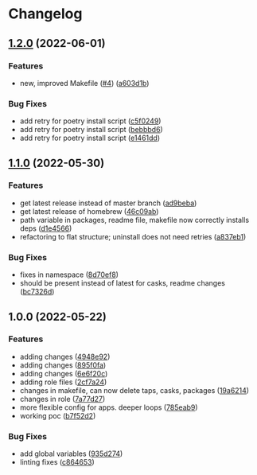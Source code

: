 # Changelog

## [1.2.0](https://github.com/wayofdev/ansible-role-homebrew/compare/v1.1.0...v1.2.0) (2022-06-01)


### Features

* new, improved Makefile ([#4](https://github.com/wayofdev/ansible-role-homebrew/issues/4)) ([a603d1b](https://github.com/wayofdev/ansible-role-homebrew/commit/a603d1baafb659faf81f6f674349f6e1aba3e5f9))


### Bug Fixes

* add retry for poetry install script ([c5f0249](https://github.com/wayofdev/ansible-role-homebrew/commit/c5f0249646b14cc1d4fe33ded4213c8babf0b8af))
* add retry for poetry install script ([bebbbd6](https://github.com/wayofdev/ansible-role-homebrew/commit/bebbbd6aa19ddf42570e4accea2941956f77a314))
* add retry for poetry install script ([e1461dd](https://github.com/wayofdev/ansible-role-homebrew/commit/e1461dd49d91f86f87992911b2f99e0fa22d472c))

## [1.1.0](https://github.com/wayofdev/ansible-role-homebrew/compare/v1.0.0...v1.1.0) (2022-05-30)


### Features

* get latest release instead of master branch ([ad9beba](https://github.com/wayofdev/ansible-role-homebrew/commit/ad9bebad1f5c497642dab8efa138769a3b03001e))
* get latest release of homebrew ([46c09ab](https://github.com/wayofdev/ansible-role-homebrew/commit/46c09abf3e6ff71512ade14972e3770ba05e067d))
* path variable in packages, readme file, makefile now correctly installs deps ([d1e4566](https://github.com/wayofdev/ansible-role-homebrew/commit/d1e45660a4d2493730829efa725fc9343456e858))
* refactoring to flat structure; uninstall does not need retries ([a837eb1](https://github.com/wayofdev/ansible-role-homebrew/commit/a837eb1969f53273c5b31833733175f011cccee4))


### Bug Fixes

* fixes in namespace ([8d70ef8](https://github.com/wayofdev/ansible-role-homebrew/commit/8d70ef848c67af0f8e75064e20a015ab240eb9ac))
* should be present instead of latest for casks, readme changes ([bc7326d](https://github.com/wayofdev/ansible-role-homebrew/commit/bc7326dc0418e7b2928220de7336b2925e545ef5))

## 1.0.0 (2022-05-22)


### Features

* adding changes ([4948e92](https://github.com/wayofdev/ansible-role-homebrew/commit/4948e921f0ba2bac64e10b400764f7fd7dc9c548))
* adding changes ([895f0fa](https://github.com/wayofdev/ansible-role-homebrew/commit/895f0fa00ba863da2e3b227536144d4e49e71a6b))
* adding changes ([6e6f20c](https://github.com/wayofdev/ansible-role-homebrew/commit/6e6f20cb4a4af1af99c88af4507fd4bbdfdb5672))
* adding role files ([2cf7a24](https://github.com/wayofdev/ansible-role-homebrew/commit/2cf7a247e93bafc49d91a03a8cd609d9c0a70194))
* changes in makefile, can now delete taps, casks, packages ([19a6214](https://github.com/wayofdev/ansible-role-homebrew/commit/19a6214f21ce0e2777ac36b74e509d9c44be08d0))
* changes in role ([7a77d27](https://github.com/wayofdev/ansible-role-homebrew/commit/7a77d2706a3a4da150ccf2dadc44a605891afd5e))
* more flexible config for apps. deeper loops ([785eab9](https://github.com/wayofdev/ansible-role-homebrew/commit/785eab91e43530c6d135b2d56289425af9ad28dd))
* working poc ([b7f52d2](https://github.com/wayofdev/ansible-role-homebrew/commit/b7f52d2820118884cb38467f9a399aee80b73dbd))


### Bug Fixes

* add global variables ([935d274](https://github.com/wayofdev/ansible-role-homebrew/commit/935d274c289eff5734d16bcc79807d9b54a5cddf))
* linting fixes ([c864653](https://github.com/wayofdev/ansible-role-homebrew/commit/c8646538a51dde2bed708f2b35aef6c6d8e15be7))
